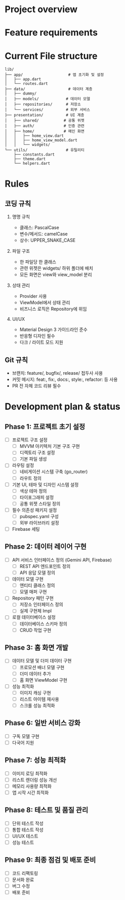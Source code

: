 # Project overview


# Feature requirements


# Current File structure

```
lib/
├── app/                    # 앱 초기화 및 설정
│   ├── app.dart
│   └── routes.dart
├── data/                   # 데이터 계층
│   ├── dummy/
│   ├── models/            # 데이터 모델
│   ├── repositories/      # 저장소
│   └── services/          # 외부 서비스
├── presentation/          # UI 계층
│   ├── shared/           # 공통 위젯
│   ├── auth/             # 인증 관련
│   ├── home/             # 메인 화면
│   │   ├── home_view.dart
│   │   ├── home_view_model.dart
│   │   └── widgets/
└── utils/                 # 유틸리티
    ├── constants.dart
    ├── theme.dart
    └── helpers.dart
```

# Rules

## 코딩 규칙

1. 명명 규칙
   - 클래스: PascalCase
   - 변수/메서드: camelCase
   - 상수: UPPER_SNAKE_CASE

2. 파일 구조
   - 한 파일당 한 클래스
   - 관련 위젯은 widgets/ 하위 폴더에 배치
   - 모든 화면은 view와 view_model 분리

3. 상태 관리
   - Provider 사용
   - ViewModel에서 상태 관리
   - 비즈니스 로직은 Repository에 위임

4. UI/UX
   - Material Design 3 가이드라인 준수
   - 반응형 디자인 필수
   - 다크 / 라이트 모드 지원

## Git 규칙

- 브랜치: feature/, bugfix/, release/ 접두사 사용
- 커밋 메시지: feat:, fix:, docs:, style:, refactor: 등 사용
- PR 전 자체 코드 리뷰 필수

# Development plan & status

## Phase 1: 프로젝트 초기 설정

- [ ] 프로젝트 구조 설정
  - [ ] MVVM 아키텍처 기본 구조 구현
  - [ ] 디렉토리 구조 설정
  - [ ] 기본 파일 생성
- [ ] 라우팅 설정
  - [ ] 네비게이션 시스템 구축 (go_router)
  - [ ] 라우트 정의
- [ ] 기본 UI, 테마 및 디자인 시스템 설정
  - [ ] 색상 테마 정의
  - [ ] 타이포그래피 설정
  - [ ] 공통 위젯 스타일 정의
- [ ] 필수 의존성 패키지 설정
  - [ ] pubspec.yaml 구성
  - [ ] 외부 라이브러리 설정
- [ ] Firebase 세팅

## Phase 2: 데이터 레이어 구현

- [ ] API 서비스 인터페이스 정의 (Gemini API, Firebase)
  - [ ] REST API 엔드포인트 정의
  - [ ] API 응답 모델 정의
- [ ] 데이터 모델 구현
  - [ ] 엔티티 클래스 정의
  - [ ] 모델 매퍼 구현
- [ ] Repository 패턴 구현
  - [ ] 저장소 인터페이스 정의
  - [ ] 실제 구현체 Impl
- [ ] 로컬 데이터베이스 설정
  - [ ] 데이터베이스 스키마 정의
  - [ ] CRUD 작업 구현

## Phase 3: 홈 화면 개발

- [ ] 데이터 모델 및 더미 데이터 구현
  - [ ] 프로모션 배너 모델 구현
  - [ ] 더미 데이터 추가
  - [ ] 홈 화면 ViewModel 구현
- [ ] 성능 최적화
  - [ ] 이미지 캐싱 구현
  - [ ] 리스트 아이템 재사용
  - [ ] 스크롤 성능 최적화

## Phase 6: 일반 서비스 강화

- [ ] 구독 모델 구현
- [ ] 다국어 지원

## Phase 7: 성능 최적화

- [ ] 이미지 로딩 최적화
- [ ] 리스트 렌더링 성능 개선
- [ ] 메모리 사용량 최적화
- [ ] 앱 시작 시간 최적화

## Phase 8: 테스트 및 품질 관리

- [ ] 단위 테스트 작성
- [ ] 통합 테스트 작성
- [ ] UI/UX 테스트
- [ ] 성능 테스트

## Phase 9: 최종 점검 및 배포 준비

- [ ] 코드 리팩토링
- [ ] 문서화 완료
- [ ] 버그 수정
- [ ] 배포 준비
